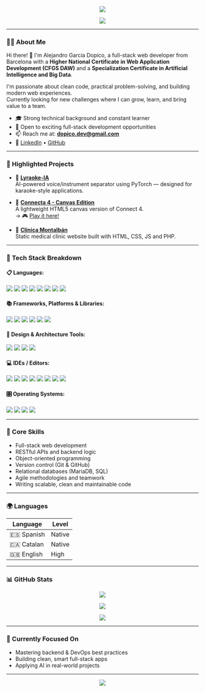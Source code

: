 <p align="center">
  <img src="https://capsule-render.vercel.app/api?type=waving&color=0e64d2&height=150&section=header&text=Hi!%20I'm%20Alejandro%20👋&fontSize=30&fontColor=ffffff" />
</p>

<p align="center">
  <img src="https://readme-typing-svg.herokuapp.com?center=true&vCenter=true&color=0E64D2&lines=Full-Stack+Web+Developer;AI+%26+Big+Data+Specialist;Clean+Code+Enthusiast;Always+learning+and+building" />
</p>


---

### 👨‍💻 About Me

Hi there! 👋 I'm Alejandro García Dopico, a full-stack web developer from Barcelona with a **Higher National Certificate in Web Application Development (CFGS DAW)** and a **Specialization Certificate in Artificial Intelligence and Big Data**.

I'm passionate about clean code, practical problem-solving, and building modern web experiences.  
Currently looking for new challenges where I can grow, learn, and bring value to a team.

- 🎓 Strong technical background and constant learner  
- 💼 Open to exciting full-stack development opportunities  
- 📫 Reach me at: **dopico.dev@gmail.com**  
- 🔗 [LinkedIn](https://www.linkedin.com/in/dopico-dev/) • [GitHub](https://github.com/Alejandro-Dopico)

---

### 🚀 Highlighted Projects

- 🎤 [**Lyraoke-IA**](https://github.com/Alejandro-Dopico/Lyraoke-IA)  
  AI-powered voice/instrument separator using PyTorch — designed for karaoke-style applications.

- 🧩 [**Connecta 4 - Canvas Edition**](https://github.com/Alejandro-Dopico/Connecta-4-Canvas)  
  A lightweight HTML5 canvas version of Connect 4.  
  → 🎮 [Play it here!](https://alejandro-dopico.github.io/Connecta-4-Canvas/)

- 🏥 [**Clínica Montalbán**](https://github.com/Alejandro-Dopico/Clinica-Montalban)  
  Static medical clinic website built with HTML, CSS, JS and PHP.

---

### 🧰 Tech Stack Breakdown

#### 📋 Languages:
<p>
  <img src="https://img.shields.io/badge/-Python-3776AB?style=for-the-badge&logo=python&logoColor=white" />
  <img src="https://img.shields.io/badge/-JavaScript-F7DF1E?style=for-the-badge&logo=javascript&logoColor=black" />
  <img src="https://img.shields.io/badge/-PHP-777BB4?style=for-the-badge&logo=php&logoColor=white" />
  <img src="https://img.shields.io/badge/-Kotlin-0095D5?style=for-the-badge&logo=kotlin&logoColor=white" />
  <img src="https://img.shields.io/badge/-Bash-4EAA25?style=for-the-badge&logo=gnu-bash&logoColor=white" />
  <img src="https://img.shields.io/badge/-Java-007396?style=for-the-badge&logo=java&logoColor=white" />
  <img src="https://img.shields.io/badge/-Swift-F05138?style=for-the-badge&logo=swift&logoColor=white" />
  <img src="https://img.shields.io/badge/-C-00599C?style=for-the-badge&logo=c&logoColor=white" />
</p>

#### 📚 Frameworks, Platforms & Libraries:
<p>
  <img src="https://img.shields.io/badge/-Flask-000000?style=for-the-badge&logo=flask&logoColor=white" />
  <img src="https://img.shields.io/badge/-Django-092E20?style=for-the-badge&logo=django&logoColor=white" />
  <img src="https://img.shields.io/badge/-React-61DAFB?style=for-the-badge&logo=react&logoColor=black" />
  <img src="https://img.shields.io/badge/-Docker-2496ED?style=for-the-badge&logo=docker&logoColor=white" />
  <img src="https://img.shields.io/badge/-Ansible-EE0000?style=for-the-badge&logo=ansible&logoColor=white" />
  <img src="https://img.shields.io/badge/-AWS-232F3E?style=for-the-badge&logo=amazonaws&logoColor=white" />
</p>

#### 🎨 Design & Architecture Tools:
<p>
  <img src="https://img.shields.io/badge/-Lucidchart-FACF39?style=for-the-badge&logo=lucidchart&logoColor=white" />
  <img src="https://img.shields.io/badge/-Draw.io-000000?style=for-the-badge&logo=draw.io&logoColor=white" />
  <img src="https://img.shields.io/badge/-Miro-FF4B00?style=for-the-badge&logo=miro&logoColor=white" />
  <img src="https://img.shields.io/badge/-Figma-F24E1E?style=for-the-badge&logo=figma&logoColor=white" />
</p>

#### 💻 IDEs / Editors:
<p>
  <img src="https://img.shields.io/badge/-VS_Code-007ACC?style=for-the-badge&logo=visualstudiocode&logoColor=white" />
  <img src="https://img.shields.io/badge/-IntelliJ_IDEA-000000?style=for-the-badge&logo=intellijidea&logoColor=white" />
  <img src="https://img.shields.io/badge/-NetBeans-2F4F4F?style=for-the-badge&logo=netbeans&logoColor=white" />
  <img src="https://img.shields.io/badge/-PyCharm-000000?style=for-the-badge&logo=pycharm&logoColor=white" />
  <img src="https://img.shields.io/badge/-Atom-66595C?style=for-the-badge&logo=atom&logoColor=white" />
  <img src="https://img.shields.io/badge/-CodePen-000000?style=for-the-badge&logo=codepen&logoColor=white" />
  <img src="https://img.shields.io/badge/-CodeSandbox-222222?style=for-the-badge&logo=codesandbox&logoColor=white" />
  <img src="https://img.shields.io/badge/-Eclipse-2C2255?style=for-the-badge&logo=eclipse&logoColor=white" />
</p>

#### 🎛️ Operating Systems:
<p>
  <img src="https://img.shields.io/badge/-macOS-000000?style=for-the-badge&logo=apple&logoColor=white" />
  <img src="https://img.shields.io/badge/-Linux-FCC624?style=for-the-badge&logo=linux&logoColor=black" />
  <img src="https://img.shields.io/badge/-Ubuntu-E95420?style=for-the-badge&logo=ubuntu&logoColor=white" />
  <img src="https://img.shields.io/badge/-Windows-0078D6?style=for-the-badge&logo=windows&logoColor=white" />
</p>

---

### 🧠 Core Skills

- Full-stack web development  
- RESTful APIs and backend logic  
- Object-oriented programming  
- Version control (Git & GitHub)  
- Relational databases (MariaDB, SQL)  
- Agile methodologies and teamwork  
- Writing scalable, clean and maintainable code

---

### 🌍 Languages

| Language   | Level         |
|------------|---------------|
| 🇪🇸 Spanish  | Native        |
| 🇨🇦 Catalan  | Native        |
| 🇬🇧 English  | High          |

---

### 📊 GitHub Stats

<p align="center">
  <img src="https://github-readme-stats.vercel.app/api?username=Alejandro-Dopico&show_icons=true&theme=tokyonight" />
</p>

<p align="center">
  <img src="https://github-readme-stats.vercel.app/api/top-langs/?username=Alejandro-Dopico&layout=compact&theme=tokyonight" />
</p>

<p align="center">
  <img src="https://github-readme-streak-stats.herokuapp.com/?user=Alejandro-Dopico&theme=tokyonight" />
</p>

---

### 🎯 Currently Focused On

- Mastering backend & DevOps best practices  
- Building clean, smart full-stack apps  
- Applying AI in real-world projects

---

<p align="center">
  <img src="https://capsule-render.vercel.app/api?section=footer&type=waving&color=0e64d2&height=120"/>
</p>
